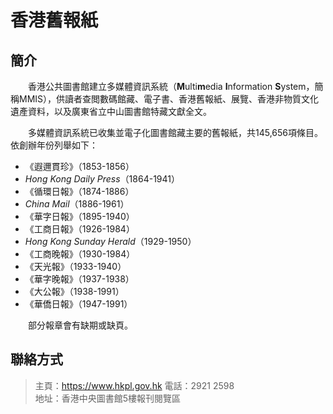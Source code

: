 # 香港舊報紙
## 簡介
　　香港公共圖書館建立多媒體資訊系統（**M**ulti**m**edia **I**nformation **S**ystem，簡稱MMIS），供讀者查閲數碼館藏、電子書、香港舊報紙、展覽、香港非物質文化遺產資料，以及廣東省立中山圖書館特藏文獻全文。
  
　　多媒體資訊系統已收集並電子化圖書館藏主要的舊報紙，共145,656項條目。 依創辦年份列舉如下：
- 《遐邇貫珍》（1853-1856）
- *Hong Kong Daily Press*（1864-1941）
- 《循環日報》（1874-1886）
- *China Mail*（1886-1961）
- 《華字日報》（1895-1940）
- 《工商日報》（1926-1984）
- *Hong Kong Sunday Herald*（1929-1950）
- 《工商晚報》（1930-1984）
- 《天光報》（1933-1940）
- 《華字晚報》（1937-1938）
- 《大公報》（1938-1991）
- 《華僑日報》（1947-1991）

　　部分報章會有缺期或缺頁。

## 聯絡方式
> 主頁：<https://www.hkpl.gov.hk>
> 電話：2921 2598  
> 地址：香港中央圖書館5樓報刊閱覽區
